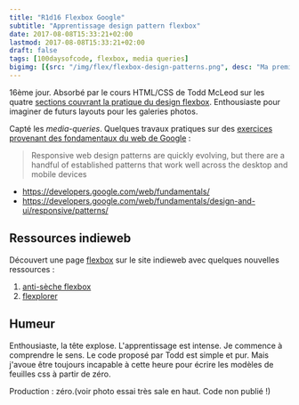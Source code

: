 ```yaml
---
title: "R1d16 Flexbox Google"
subtitle: "Apprentissage design pattern flexbox"
date: 2017-08-08T15:33:21+02:00
lastmod: 2017-08-08T15:33:21+02:00
draft: false
tags: [100daysofcode, flexbox, media queries]
bigimg: [{src: "/img/flex/flexbox-design-patterns.png", desc: "Ma première flexbox"}]
---
```


16ème jour. Absorbé par le cours HTML/CSS de Todd McLeod sur les quatre [sections couvrant la pratique du design flexbox](https://github.com/GoesToEleven/html-css-bootcamp). Enthousiaste pour imaginer de futurs layouts pour les galeries photos. <!--more-->

Capté les *media-queries*. Quelques travaux pratiques sur des [exercices provenant des fondamentaux du web de Google](https://github.com/GoesToEleven/html-css-bootcamp/tree/master/033_flexbox-google) :

> Responsive web design patterns are quickly evolving, but there are a handful of established patterns that work well across the desktop and mobile devices

- <https://developers.google.com/web/fundamentals/>
- <https://developers.google.com/web/fundamentals/design-and-ui/responsive/patterns/>

## Ressources indieweb 

Découvert une page [flexbox](https://indieweb.org/flexbox) sur le site indieweb avec quelques nouvelles ressources :   

1. [anti-sèche flexbox](http://www.sketchingwithcss.com/samplechapter/cheatsheet.html)
2. [flexplorer](http://bennettfeely.com/flexplorer/)


## Humeur 

Enthousiaste, la tête explose. L'apprentissage est intense. Je commence à comprendre le sens. Le code proposé par Todd est simple et pur. Mais j'avoue être  toujours incapable à cette heure pour écrire les modèles de feuilles css à partir de zéro.

Production : zéro.(voir photo essai très sale en haut. Code non publié !)